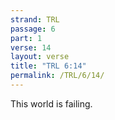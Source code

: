 ```yaml
---
strand: TRL
passage: 6
part: 1
verse: 14
layout: verse
title: "TRL 6:14"
permalink: /TRL/6/14/
---
```

This world is failing.
